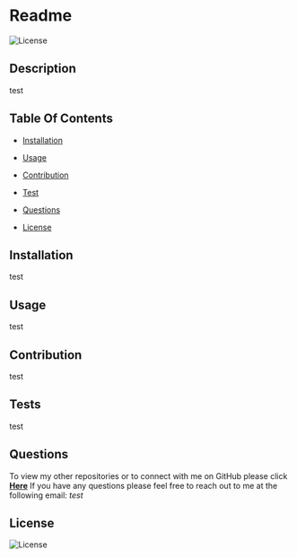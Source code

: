
# Readme
![License](https://img.shields.io/badge/License%3A-MIT-darkgreen.svg)

## Description
test

## Table Of Contents
- [Installation](#Installation)
- [Usage](#Usage)
- [Contribution](#Contribution)
- [Test](#Test)

- [Questions](#Questions)
- [License](#License)

## Installation
test

## Usage
test

## Contribution
test

## Tests
test

## Questions
To view my other repositories or to connect with me on GitHub please click **[Here](https://github.com/test/)**
If you have any questions please feel free to reach out to me at the following email: *test*

## License
![License](https://img.shields.io/badge/License%3A-MIT-darkgreen.svg)
